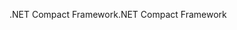 <span data-ttu-id="0c128-101">.NET Compact Framework</span><span class="sxs-lookup"><span data-stu-id="0c128-101">.NET Compact Framework</span></span>